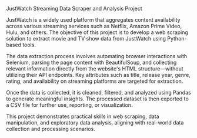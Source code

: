 JustWatch Streaming Data Scraper and Analysis Project

JustWatch is a widely used platform that aggregates content availability across various streaming services such as Netflix, Amazon Prime Video, Hulu, and others. The objective of this project is to develop a web scraping solution to extract movie and TV show data from JustWatch using Python-based tools.

The data extraction process involves automating browser interactions with Selenium, parsing the page content with BeautifulSoup, and collecting relevant information directly from the website's HTML structure—without utilizing their API endpoints. Key attributes such as title, release year, genre, rating, and availability on streaming platforms are targeted for extraction.

Once the data is collected, it is cleaned, filtered, and analyzed using Pandas to generate meaningful insights. The processed dataset is then exported to a CSV file for further use, reporting, or visualization.

This project demonstrates practical skills in web scraping, data manipulation, and exploratory data analysis, aligning with real-world data collection and processing scenarios.
